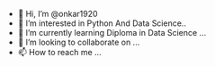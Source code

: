 - 👋 Hi, I’m @onkar1920
- 👀 I’m interested in Python And Data Science..
- 🌱 I’m currently learning Diploma in Data Science ...
- 💞️ I’m looking to collaborate on ...
- 📫 How to reach me ...


<!---
onkar1920/onkar1920 is a ✨ special ✨ repository because its `README.md` (this file) appears on your GitHub profile.
You can click the Preview link to take a look at your changes.
--->
